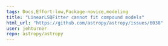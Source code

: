 ```yaml
---
tags: Docs,Effort-low,Package-novice,modeling
title: "LinearLSQFitter cannot fit compound models"
html_url: "https://github.com/astropy/astropy/issues/6038"
user: jehturner
repo: astropy/astropy
---
```


